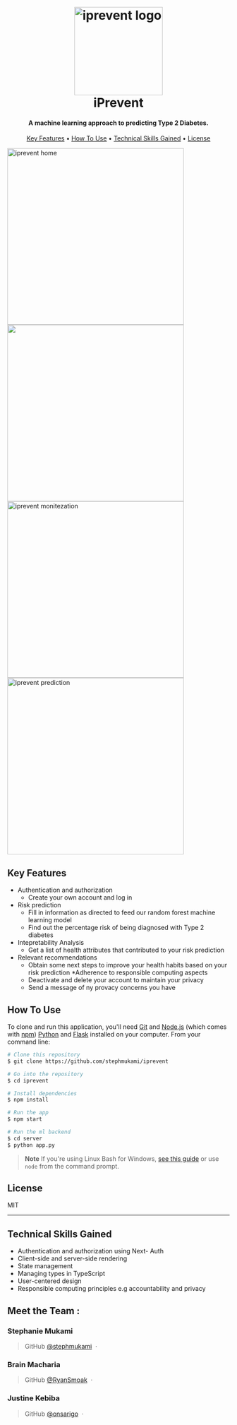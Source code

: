 
<h1 align="center">
  <br>
  <img src="https://github.com/stephmukami/iprevent/blob/main/iPrevent%20Logo.png" alt="iprevent logo" width="200">
  <br>
  iPrevent
  <br>
</h1>

<h4 align="center">A machine learning approach to predicting Type 2 Diabetes.</h4>
<p align="center">
  <a href="#key-features">Key Features</a> •
  <a href="#how-to-use">How To Use</a> •
  <a href="#tech-skills">Technical Skills Gained</a> •
  <a href="#license">License</a>
</p>
<div>
   <img src="https://github.com/stephmukami/iprevent-diabetes-risk-prediction/blob/main/project-pics/ip-one.PNG" alt="iprevent home" width="400">
  <img src= "https://github.com/stephmukami/iprevent-diabetes-risk-prediction/blob/main/project-pics/ip-responsibility.PNG" width="400">
  <img src="https://github.com/stephmukami/iprevent-diabetes-risk-prediction/blob/main/project-pics/ip-monetization.PNG" alt="iprevent monitezation" width="400">
  <img src="https://github.com/stephmukami/iprevent-diabetes-risk-prediction/blob/main/project-pics/iprevent-page.PNG" alt="iprevent prediction" width="400">
</div>


## Key Features

* Authentication and authorization
  - Create your own account and log in
* Risk prediction
  - Fill in information as directed to feed our random forest machine learning model
  - Find out the percentage risk of being diagnosed with Type 2 diabetes
* Intepretability Analysis
  - Get a list of health attributes that contributed to your risk prediction  
* Relevant recommendations
  - Obtain some next steps to improve your health habits based on your risk prediction
*Adherence to responsible computing aspects
  - Deactivate and delete your account to maintain your privacy
  - Send a message of ny provacy concerns you have
## How To Use

To clone and run this application, you'll need [Git](https://git-scm.com) and [Node.js](https://nodejs.org/en/download/) (which comes with [npm](http://npmjs.com)) [Python](https://www.python.org/downloads/) and [Flask](https://flask.palletsprojects.com/en/stable/installation/) installed on your computer. From your command line:

```bash
# Clone this repository
$ git clone https://github.com/stephmukami/iprevent

# Go into the repository
$ cd iprevent

# Install dependencies
$ npm install

# Run the app
$ npm start

# Run the ml backend
$ cd server
$ python app.py
```

> **Note**
> If you're using Linux Bash for Windows, [see this guide](https://www.howtogeek.com/261575/how-to-run-graphical-linux-desktop-applications-from-windows-10s-bash-shell/) or use `node` from the command prompt.

## License

MIT

---
## Technical Skills Gained
- Authentication and authorization using Next- Auth
- Client-side and server-side rendering
- State management
- Managing types in TypeScript
- User-centered design
- Responsible computing principles e.g accountability and privacy

## Meet the Team :
### Stephanie Mukami
> GitHub [@stephmukami](https://github.com/stephmukami) &nbsp;&middot;&nbsp;
### Brain Macharia
> GitHub [@RyanSmoak](https://github.com/RyanSmoak) &nbsp;&middot;&nbsp;

> 
### Justine Kebiba
> GitHub [@onsarigo](https://github.com/onsarigo) &nbsp;&middot;&nbsp;

